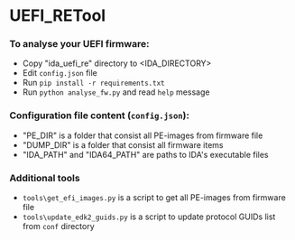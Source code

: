 # UEFI_RETool
### To analyse your UEFI firmware:
 * Copy "ida_uefi_re" directory to <IDA_DIRECTORY>
 * Edit `config.json` file
 * Run `pip install -r requirements.txt`
 * Run `python analyse_fw.py` and read `help` message
### Configuration file content (`config.json`):
 * "PE_DIR" is a folder that consist all PE-images from firmware file
 * "DUMP_DIR" is a folder that consist all firmware items
 * "IDA_PATH" and "IDA64_PATH" are paths to IDA's executable files
### Additional tools
 * `tools\get_efi_images.py` is a script to get all PE-images from firmware file
 * `tools\update_edk2_guids.py` is a script to update protocol GUIDs list from `conf` directory